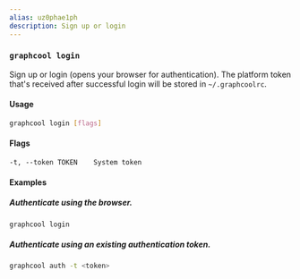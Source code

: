 ```yaml
---
alias: uz0phae1ph
description: Sign up or login
---
```


### `graphcool login`

Sign up or login (opens your browser for authentication). The platform token that's received after successful login will be stored in `~/.graphcoolrc`.

#### Usage

```sh
graphcool login [flags]
```

#### Flags

```
-t, --token TOKEN    System token
```

#### Examples

##### Authenticate using the browser.

```sh
graphcool login
```

##### Authenticate using an existing authentication token.

```sh
graphcool auth -t <token>
```
